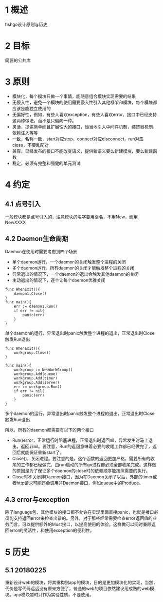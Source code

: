 # 1 概述

fishgo设计原则与历史

# 2 目标

简要的公共库

# 3 原则

* 模块化，每个模块只做一个事情，能随意组合模块实现需要的结果
* 无侵入性，避免一个模块的使用需要侵入性引入其他框架和模块，每个模块都应该是能独立使用的
* 无偏好性，例如，有些人喜欢exception，有些人喜欢error，接口中已经支持这两种做法，而不是只偏向一种。
* 灵活，提供简单而且扩展性大的接口，恰当地引入中间件机制，装饰器机制，依赖注入等等
* 一致，名称一致，start对应stop，connect对应disconnect，run对应close，不要乱配对
* 兼容，已经发布的接口不能改变语义，提供新语义要么新建模块，要么新建函数
* 稳定，必须有完整和强健的单元测试

# 4 约定

## 4.1 点号引入

一般模块都是点号引入的，注意模块的名字要用全名，不用New，而用NewXXXX

## 4.2 Daemon生命周期

Daemon在使用时需要考虑到四个场景

* 单个daemon运行，一个daemon的关闭触发整个进程的关闭
* 多个daemon运行，所有daemon的关闭才能触发整个进程的关闭
* 异常退出的情况下，一个daemon的退出会触发其他daemon的关闭
* 主动退出的情况下，逐个让每个daemon优雅关闭

```
func WhenExit(){
	daemon1.Close()
}
func main(){
	err := daemon1.Run()
	if err != nil{
		panic(err)
	}
}
```

单个daemon的运行，异常退出时panic触发整个进程的退出，正常退出时Close触发Run退出

```
func WhenExit(){
	workgroup.Close()
}

func main(){
	workgroup := NewWorkGroup()
	workgroup.Add(queue)
	workgroup.Add(timer)
	workgroup.Add(server)
	err := workgroup.Run()
	if err != nil{
		panic(err)
	}
}
```

多个daemon的运行，异常退出时panic触发整个进程的退出，正常退出时Close触发Run退出

所以，所有的daemon都需要有以下的两个接口

* Run()error，正常运行时阻塞进程，正常退出时返回nil，异常发生时马上退出，返回非nil。要注意，Run的返回意味着必要的收尾工作都已经做完了，返回后就能保证重新start了。
* Close()，关闭进程。要注意的是，这个函数的返回更加严格，需要所有的收尾的工作都已经做完，由run启动的所有go进程都必须全部收尾完成。这样做的原因是为了保证多个daemon的close时的依赖顺序能按照需要的执行。
* Close时不关闭非Daemon接口，因为在Daemon关闭了以后，外部的timer或者http请求可能还会调用非Daemon接口，例如queue中的Produce。

## 4.3 error与exception

除了language包，其他模块的接口都不允许在实现里面直接panic，也就是接口必须能支持返回error来检查出错的。另外，对于那些经常需要检查error返回值的业务而言，可以提供额外的Must接口，以提高使用的体验。这样做可以同时兼顾返回error的灵活性，和使用exception的便利性。

# 5 历史

## 5.1 20180225

重新设计web的模块，将其重构到app的模块，目的是更加模块化的实现，当然，代价是写代码远远没有原来方便了，普通的web的项目依然建议用成熟的web模块。app模块暂时只作为实验性质，不要使用。

